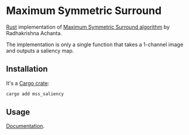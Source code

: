 # Maximum Symmetric Surround

[Rust](https://www.rust-lang.org/) implementation of [Maximum Symmetric Surround algorithm](http://ivrl.epfl.ch/research/saliency/MSSS.html) by Radhakrishna Achanta.

The implementation is only a single function that takes a 1-channel image and outputs a saliency map.

## Installation

It's a [Cargo crate](https://crates.io/crates/mss_saliency):

```sh
cargo add mss_saliency
```

## Usage

[Documentation](https://docs.rs/mss_saliency).
